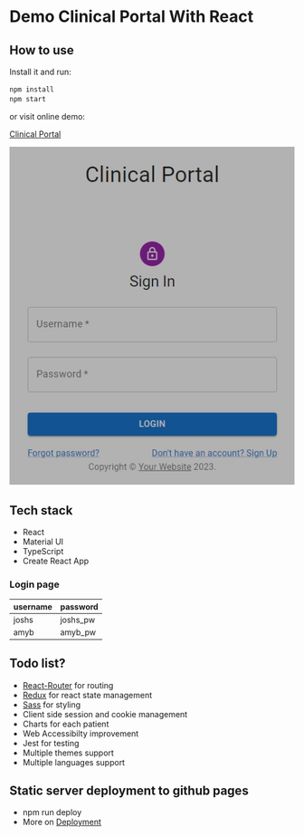 # Demo Clinical Portal With React

## How to use
Install it and run:

```sh
npm install
npm start
```

or visit online demo: 

[Clinical Portal](https://jimuyouyou.github.io/clinical-portal)

![Login Page](https://raw.githubusercontent.com/jimuyouyou/clinical-portal/main/public/login.jpeg  "Screenshots")

## Tech stack
- React
- Material UI
- TypeScript
- Create React App

### Login page
| username | password |
| -------- | -------- |
| joshs    | joshs_pw |
| amyb     | amyb_pw  |

## Todo list?
- [React-Router](https://reactrouter.com/en/main) for routing
- [Redux](https://redux.js.org/) for react state management
- [Sass](https://sass-lang.com/) for styling
- Client side session and cookie management
- Charts for each patient
- Web Accessibilty improvement
- Jest for testing
- Multiple themes support
- Multiple languages support

## Static server deployment to github pages
- npm run deploy
- More on [Deployment](https://create-react-app.dev/docs/deployment/)
